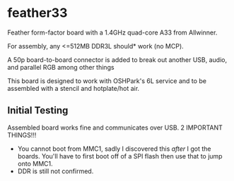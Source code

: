 # feather33
Feather form-factor board with a 1.4GHz quad-core A33 from Allwinner.

For assembly, any <=512MB DDR3L should* work (no MCP). 

A 50p board-to-board connector is added to break out another USB, audio, and parallel RGB among other things

This board is designed to work with OSHPark's 6L service and to be assembled with a stencil and hotplate/hot air.

## Initial Testing
Assembled board works fine and communicates over USB.
2 IMPORTANT THINGS!!!
- You cannot boot from MMC1, sadly I discovered this *after* I got the boards. You'll have to first boot off of a SPI flash then use that to jump onto MMC1.
- DDR is still not confirmed.
